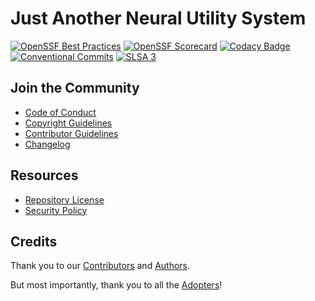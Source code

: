 <!-- Copyright (C) 2024 Jaremy Hatler -->
<!-- SPDX-License-Identifier: CC-BY-4.0 -->
# Just Another Neural Utility System

<!-- editorconfig-checker-disable -->
[![OpenSSF Best Practices](https://www.bestpractices.dev/projects/9031/badge)](https://www.bestpractices.dev/projects/9031)
[![OpenSSF Scorecard](https://api.scorecard.dev/projects/github.com/jhatler/janus/badge)](https://scorecard.dev/viewer/?uri=github.com/jhatler/janus)
[![Codacy Badge](https://app.codacy.com/project/badge/Grade/aa0ce1f1ebf74b55a448c095012e391c)](https://app.codacy.com/gh/jhatler/janus/dashboard?utm_source=gh&utm_medium=referral&utm_content=&utm_campaign=Badge_grade)
[![Conventional Commits](https://img.shields.io/badge/Conventional%20Commits-1.0.0-FE5196?logo=conventionalcommits&logoColor=white)](https://conventionalcommits.org)
[![SLSA 3](https://slsa.dev/images/gh-badge-level3.svg)](https://slsa.dev)
<!-- editorconfig-checker-enable -->

## Join the Community

- [Code of Conduct](CODE_OF_CONDUCT.md)
- [Copyright Guidelines](COPYRIGHT.md)
- [Contributor Guidelines](CONTRIBUTING.md)
- [Changelog](CHANGELOG.md)

## Resources

- [Repository License](LICENSE)
- [Security Policy](SECURITY.md)

## Credits

Thank you to our [Contributors](CONTRIBUTORS.md) and [Authors](AUTHORS).

But most importantly, thank you to all the [Adopters](ADOPTERS.md)!
